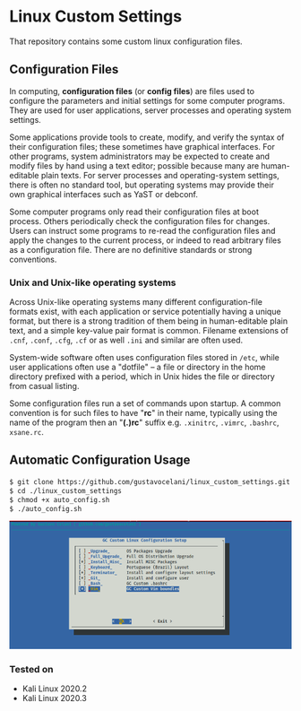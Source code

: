 
# Linux Custom Settings

That repository contains some custom linux configuration files.


## Configuration Files
In computing, **configuration files** (or **config files**) are files used to configure the parameters and initial settings for some computer programs. They are used for user applications, server processes and operating system settings.

Some applications provide tools to create, modify, and verify the syntax of their configuration files; these sometimes have graphical interfaces. For other programs, system administrators may be expected to create and modify files by hand using a text editor; possible because many are human-editable plain texts. For server processes and operating-system settings, there is often no standard tool, but operating systems may provide their own graphical interfaces such as YaST or debconf.

Some computer programs only read their configuration files at boot process. Others periodically check the configuration files for changes. Users can instruct some programs to re-read the configuration files and apply the changes to the current process, or indeed to read arbitrary files as a configuration file. There are no definitive standards or strong conventions.

### Unix and Unix-like operating systems

Across Unix-like operating systems many different configuration-file formats exist, with each application or service potentially having a unique format, but there is a strong tradition of them being in human-editable plain text, and a simple key-value pair format is common. Filename extensions of `.cnf`, `.conf`, `.cfg`, `.cf` or as well `.ini` and similar are often used.

System-wide software often uses configuration files stored in `/etc`, while user applications often use a "dotfile" – a file or directory in the home directory prefixed with a period, which in Unix hides the file or directory from casual listing.

Some configuration files run a set of commands upon startup. A common convention is for such files to have "**rc**" in their name, typically using the name of the program then an "**(.)rc**" suffix e.g. `.xinitrc`, `.vimrc`, `.bashrc`, `xsane.rc`.


## Automatic Configuration Usage

```
$ git clone https://github.com/gustavocelani/linux_custom_settings.git
$ cd ./linux_custom_settings
$ chmod +x auto_config.sh
$ ./auto_config.sh
```

![Alt text](auto_config_usage.png?raw=true "Automatic Configuration Usage")

### Tested on

* Kali Linux 2020.2
* Kali Linux 2020.3


